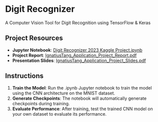 # Digit Recognizer
A Computer Vision Tool for Digit Recognition using TensorFlow & Keras

## Project Resources
- **Jupyter Notebook**: [Digit Recognizer 2023 Kaggle Project.ipynb](Digit%20Recogniser%202023%20Kaggle%20Project.ipynb)
- **Project Report**: [IgnatiusTang_Application_Project_Report.pdf](IgnatiusTang_Application_Project_Report.pdf)
- **Presentation Slides**: [IgnatiusTang_Application_Project_Slides.pdf](IgnatiusTang_Application_Project_Slides.pdf)

## Instructions
1. **Train the Model**: Run the .ipynb Jupyter notebook to train the model using the CNN architecture on the MNIST dataset.
2. **Generate Checkpoints**: The notebook will automatically generate checkpoints during training.
3. **Evaluate Performance**: After training, test the trained CNN model on your own dataset to evaluate its performance.
